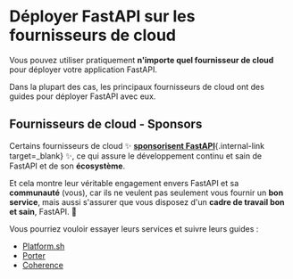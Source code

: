 # Déployer FastAPI sur les fournisseurs de cloud

Vous pouvez utiliser pratiquement **n'importe quel fournisseur de cloud** pour déployer votre application FastAPI.

Dans la plupart des cas, les principaux fournisseurs de cloud ont des guides pour déployer FastAPI avec eux.

## Fournisseurs de cloud - Sponsors

Certains fournisseurs de cloud ✨ [**sponsorisent FastAPI**](../help-fastapi.md#sponsor-the-author){.internal-link target=_blank} ✨, ce qui assure le développement continu et sain de FastAPI et de son **écosystème**.

Et cela montre leur véritable engagement envers FastAPI et sa **communauté** (vous), car ils ne veulent pas seulement vous fournir un **bon service**, mais aussi s'assurer que vous disposez d'un **cadre de travail bon et sain**, FastAPI. 🙇

Vous pourriez vouloir essayer leurs services et suivre leurs guides :

* <a href="https://docs.platform.sh/languages/python.html?utm_source=fastapi-signup&utm_medium=banner&utm_campaign=FastAPI-signup-June-2023" class="external-link" target="_blank">Platform.sh</a>
* <a href="https://docs.porter.run/language-specific-guides/fastapi" class="external-link" target="_blank">Porter</a>
* <a href="https://docs.withcoherence.com/docs/configuration/frameworks?utm_medium=advertising&utm_source=fastapi&utm_campaign=banner%20january%2024#fast-api-example" class="external-link" target="_blank">Coherence</a>
